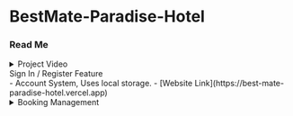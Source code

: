 # BestMate-Paradise-Hotel

### Read Me

<details>
<summary>Project Video</summary>
The project video can be accessed via this [link](https://drive.google.com/file/d/17d-f6pXuhI71EmozRqpH9fgG2Ipjqha5/view?usp=sharing). It is too large for Git upload, but also available on our website home page.
</details>


<summary>Sign In / Register Feature</summary>
- Account System, Uses local storage.
- [Website Link](https://best-mate-paradise-hotel.vercel.app)
</details>

<details>
<summary>Booking Management</summary>
- Each booking is stored in an Excel sheet.
- Access the sheet by logging in with:
  - **Email**: admin
  - **Password**: password
</details>
